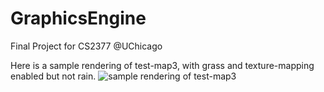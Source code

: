 GraphicsEngine
==============
Final Project for CS2377 @UChicago

Here is a sample rendering of test-map3, with grass and texture-mapping enabled but not rain.
![sample rendering of test-map3][sample]






[sample]: https://github.com/VjiaoBlack/GraphicsEngine/raw/sample_image.png "Sample Rendering"
